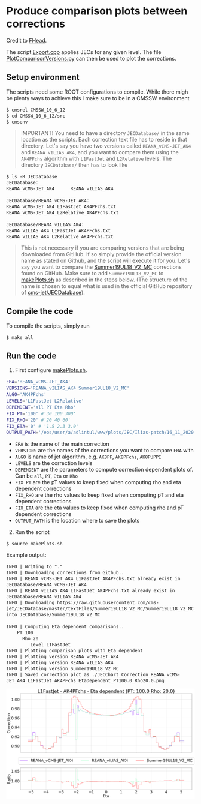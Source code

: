 # Produce comparison plots between corrections

Credit to [FHead](https://github.com/FHead/FHead2011PhysicsProject/tree/master/JetEnergyCorrection/JetEnergyCorrection/21523_ExportJEC).

The script [Export.cpp](Export.cpp) applies JECs for any given level. The file [PlotComparisonVersions.py](PlotComparisonVersions.py) can then be used to plot the corrections.

## Setup environment

The scripts need some ROOT configurations to compile. While there migh be plenty ways to achieve this I make sure to be in a CMSSW environment

```console
$ cmsrel CMSSW_10_6_12
$ cd CMSSW_10_6_12/src
$ cmsenv
```

> IMPORTANT! You need to have a directory `JECDatabase/` in the same location as the scripts. Each correction text file has to reside in that directory. Let's say you have two versions called `REANA_vCMS-JET_AK4` and `REANA_vILIAS_AK4`, and you want to compare them using the `AK4PFchs` algorithm with `L1FastJet` and `L2Relative` levels. The directory `JECDatabase/` then has to look like

```console
$ ls -R JECDatabase
JECDatabase:
REANA_vCMS-JET_AK4      REANA_vILIAS_AK4

JECDatabase/REANA_vCMS-JET_AK4:
REANA_vCMS-JET_AK4_L1FastJet_AK4PFchs.txt
REANA_vCMS-JET_AK4_L2Relative_AK4PFchs.txt

JECDatabase/REANA_vILIAS_AK4:
REANA_vILIAS_AK4_L1FastJet_AK4PFchs.txt
REANA_vILIAS_AK4_L2Relative_AK4PFchs.txt
```

> This is not necessary if you are comparing versions that are being downloaded from GitHub. If so simply provide the official version name as stated on Github, and the script will execute it for you. Let's say you want to compare the [Summer19UL18_V2_MC](https://github.com/cms-jet/JECDatabase/tree/master/textFiles/Summer19UL18_V2_MC) corrections found on GitHub. Make sure to add `Summer19UL18_V2_MC` to [makePlots.sh](makePlots.sh) as described in the steps below. (The structure of the name is chosen to equal what is used in the official GitHub repository of [cms-jet/JECDatabase](https://github.com/cms-jet/JECDatabase/tree/master/textFiles)).

## Compile the code

To compile the scripts, simply run

```
$ make all
```

## Run the code

1. First configure [makePlots.sh](makePlots.sh).

```bash
ERA='REANA_vCMS-JET_AK4'
VERSIONS='REANA_vILIAS_AK4 Summer19UL18_V2_MC'
ALGO='AK4PFchs'
LEVELS='L1FastJet L2Relative'
DEPENDENT='all PT Eta Rho'
FIX_PT='100' #'30 100 300'
FIX_RHO='20' #'20 40 60'
FIX_ETA='0' # '1.5 2.3 3.0'
OUTPUT_PATH='/eos/user/a/adlintul/www/plots/JEC/Ilias-patch/16_11_2020'
```

* `ERA` is the name of the main correction
* `VERSIONS` are the names of the corrections you want to compare `ERA` with
* `ALGO` is name of jet algorithm, e.g. `AK8PF`, `AK8PFchs`, `AK8PUPPI`
* `LEVELS` are the correction levels
* `DEPENDENT` are the parameters to compute correction dependent plots of. Can be `all`, `PT`, `Eta` or `Rho`
* `FIX_PT` are the pT values to keep fixed when computing rho and eta dependent corrections
* `FIX_RHO` are the rho values to keep fixed when computing pT and eta dependent corrections
* `FIX_ETA` are the eta values to keep fixed when computing rho and pT dependent corrections
* `OUTPUT_PATH` is the location where to save the plots

2. Run the script

```
$ source makePlots.sh
```

Example output:

```console
INFO | Writing to "."
INFO | Downloading corrections from Github..
INFO | REANA_vCMS-JET_AK4_L1FastJet_AK4PFchs.txt already exist in JECDatabase/REANA_vCMS-JET_AK4
INFO | REANA_vILIAS_AK4_L1FastJet_AK4PFchs.txt already exist in JECDatabase/REANA_vILIAS_AK4
INFO | Downloading https://raw.githubusercontent.com/cms-jet/JECDatabase/master/textFiles/Summer19UL18_V2_MC/Summer19UL18_V2_MC_L1FastJet_AK4PFchs.txt into JECDatabase/Summer19UL18_V2_MC

INFO | Computing Eta dependent comparisons..
    PT 100
      Rho 20
         Level L1FastJet
INFO | Plotting comparison plots with Eta dependent
INFO | Plotting version REANA_vCMS-JET_AK4
INFO | Plotting version REANA_vILIAS_AK4
INFO | Plotting version Summer19UL18_V2_MC
INFO | Saved correction plot as ./JECChart_Correction_REANA_vCMS-JET_AK4_L1FastJet_AK4PFchs_EtaDependent_PT100.0_Rho20.0.png
```

![Example image](JECChart_Correction_REANA_vCMS-JET_AK4_L1FastJet_AK4PFchs_EtaDependent_PT100.0_Rho20.0.png "Example image")
